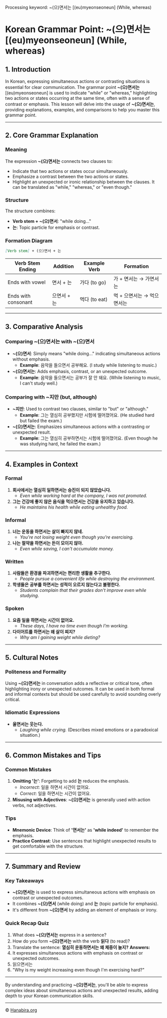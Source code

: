 Processing keyword: ~(으)면서는 [(eu)myeonseoneun] (While, whereas)
# Korean Grammar Point: ~(으)면서는 [(eu)myeonseoneun] (While, whereas)

## 1. Introduction
In Korean, expressing simultaneous actions or contrasting situations is essential for clear communication. The grammar point **~(으)면서는** [(eu)myeonseoneun] is used to indicate "while" or "whereas," highlighting two actions or states occurring at the same time, often with a sense of contrast or emphasis. This lesson will delve into the usage of **~(으)면서는**, providing explanations, examples, and comparisons to help you master this grammar point.

---
## 2. Core Grammar Explanation
### Meaning
The expression **~(으)면서는** connects two clauses to:
- Indicate that two actions or states occur simultaneously.
- Emphasize a contrast between the two actions or states.
- Highlight an unexpected or ironic relationship between the clauses.
It can be translated as "while," "whereas," or "even though."
### Structure
The structure combines:
- **Verb stem + ~(으)면서**: "while doing..."
- **는**: Topic particle for emphasis or contrast.
### Formation Diagram
```markdown
[Verb stem] + (으)면서 + 는
```
| Verb Stem Ending | Addition      | Example Verb | Formation           |
|------------------|---------------|--------------|---------------------|
| Ends with vowel  | 면서 + 는     | 가다 (to go)  | 가 + 면서는 → 가면서는 |
| Ends with consonant | 으면서 + 는 | 먹다 (to eat) | 먹 + 으면서는 → 먹으면서는 |
---
## 3. Comparative Analysis
### Comparing **~(으)면서는** with **~(으)면서**
- **~(으)면서**: Simply means "while doing..." indicating simultaneous actions without emphasis.
  - **Example**: 음악을 들으면서 공부해요. (I study while listening to music.)
- **~(으)면서는**: Adds emphasis, contrast, or an unexpected outcome.
  - **Example**: 음악을 들으면서는 공부가 잘 안 돼요. (While listening to music, I can't study well.)
### Comparing with **~지만** (but, although)
- **~지만**: Used to contrast two clauses, similar to "but" or "although."
  - **Example**: 그는 열심히 공부했지만 시험에 떨어졌어요. (He studied hard but failed the exam.)
- **~(으)면서는**: Emphasizes simultaneous actions with a contrasting or unexpected result.
  - **Example**: 그는 열심히 공부하면서는 시험에 떨어졌어요. (Even though he was studying hard, he failed the exam.)
---
## 4. Examples in Context
### Formal
1. **회사에서는 열심히 일하면서는 승진이 되지 않았습니다.**
   - *Even while working hard at the company, I was not promoted.*
2. **그는 건강에 좋지 않은 음식을 먹으면서는 건강을 유지하고 있습니다.**
   - *He maintains his health while eating unhealthy food.*
### Informal
1. **너는 운동을 하면서는 살이 빠지지 않네.**
   - *You're not losing weight even though you're exercising.*
2. **나는 절약을 하면서는 돈이 모이지 않아.**
   - *Even while saving, I can't accumulate money.*
### Written
1. **사람들은 환경을 파괴하면서는 편리한 생활을 추구한다.**
   - *People pursue a convenient life while destroying the environment.*
2. **학생들은 공부를 하면서는 성적이 오르지 않는다고 불평한다.**
   - *Students complain that their grades don't improve even while studying.*
### Spoken
1. **요즘 일을 하면서는 시간이 없어요.**
   - *These days, I have no time even though I'm working.*
2. **다이어트를 하면서는 왜 살이 찌지?**
   - *Why am I gaining weight while dieting?*
---
## 5. Cultural Notes
### Politeness and Formality
Using **~(으)면서는** in conversation adds a reflective or critical tone, often highlighting irony or unexpected outcomes. It can be used in both formal and informal contexts but should be used carefully to avoid sounding overly critical.
### Idiomatic Expressions
- **울면서는 웃는다.**
  - *Laughing while crying.* (Describes mixed emotions or a paradoxical situation.)
  
---
## 6. Common Mistakes and Tips
### Common Mistakes
1. **Omitting '는'**: Forgetting to add **는** reduces the emphasis.
   - *Incorrect*: 일을 하면서 시간이 없어요.
   - *Correct*: 일을 하면서는 시간이 없어요.
2. **Misusing with Adjectives**: **~(으)면서는** is generally used with action verbs, not adjectives.
### Tips
- **Mnemonic Device**: Think of **'면서는'** as **'while indeed'** to remember the emphasis.
- **Practice Contrast**: Use sentences that highlight unexpected results to get comfortable with the structure.
---
## 7. Summary and Review
### Key Takeaways
- **~(으)면서는** is used to express simultaneous actions with emphasis on contrast or unexpected outcomes.
- It combines **~(으)면서** (while doing) and **는** (topic particle for emphasis).
- It's different from **~(으)면서** by adding an element of emphasis or irony.
### Quick Recap Quiz
1. What does **~(으)면서는** express in a sentence?
2. How do you form **~(으)면서는** with the verb **읽다** (to read)?
3. Translate the sentence: **열심히 운동하면서는 왜 체중이 늘지?**
**Answers:**
1. It expresses simultaneous actions with emphasis on contrast or unexpected outcomes.
2. 읽으면서는
3. "Why is my weight increasing even though I'm exercising hard?"
---
By understanding and practicing **~(으)면서는**, you'll be able to express complex ideas about simultaneous actions and unexpected results, adding depth to your Korean communication skills.

---
© [Hanabira.org](https://hanabira.org)
